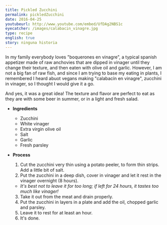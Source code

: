 ```yaml
---
title: Pickled Zucchini
permalink: pickledZucchini
date: 2016-04-25
youtubeurl: http://www.youtube.com/embed/UfDAg2NBS1c
eyecatcher: /images/calabacin_vinagre.jpg
type: recipe
english: true
story: ninguna historia
---
```


In my family everybody loves "boquerones en vinagre", a typical spanish appetizer made of raw anchovies that are dipped in vinager until they change their texture, and then eaten with olive oil and garlic. However, I am not a big fan of raw fish, and since I am trying to base my eating in plants, I remembered I heard abuot vegans making "calabacín en vinagre", zucchini in vinager, so I thought I would give it a go. 

And yes, it was a great idea! The texture and flavor are perfect to eat as they are with some beer in summer, or in a light and fresh salad. 



* **Ingredients**
  - Zucchini
  - White vinager
  - Extra virgin olive oil
  - Salt
  - Garlic
  - Fresh parsley



* **Process**
  1. Cut the zucchini very thin using a potato peeler, to form thin strips. Add a little bit of salt.
  2. Put the zucchini in a deep dish, cover in vinager and let it rest in the vinager overnight (8 hours). 
   - _It's best not to leave it for too long; if left for 24 hours, it tastes too much like vinager!_
  3. Take it out from the meat and drain properly.
  4. Put the zucchini in layers in a plate and add the oil, chopped garlic and parsley.
  5. Leave it to rest for at least an hour. 
  6. It's done.
